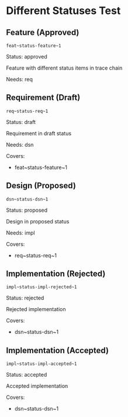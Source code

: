 # Different Statuses Test

## Feature (Approved)
`feat~status-feature~1`

Status: approved

Feature with different status items in trace chain

Needs: req

## Requirement (Draft)
`req~status-req~1`

Status: draft

Requirement in draft status

Needs: dsn

Covers: 
- feat~status-feature~1

## Design (Proposed)
`dsn~status-dsn~1`

Status: proposed

Design in proposed status

Needs: impl

Covers:
- req~status-req~1

## Implementation (Rejected)
`impl~status-impl-rejected~1`

Status: rejected

Rejected implementation

Covers:
- dsn~status-dsn~1

## Implementation (Accepted)
`impl~status-impl-accepted~1`

Status: accepted

Accepted implementation

Covers:
- dsn~status-dsn~1